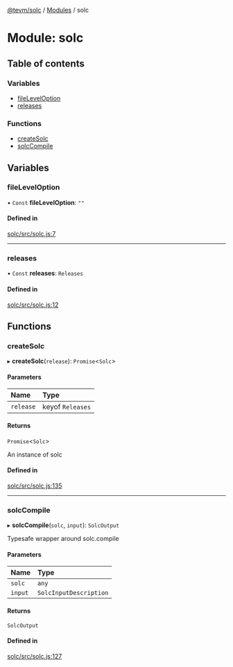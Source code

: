 [@tevm/solc](../README.md) / [Modules](../modules.md) / solc

# Module: solc

## Table of contents

### Variables

- [fileLevelOption](solc.md#fileleveloption)
- [releases](solc.md#releases)

### Functions

- [createSolc](solc.md#createsolc)
- [solcCompile](solc.md#solccompile)

## Variables

### fileLevelOption

• `Const` **fileLevelOption**: ``""``

#### Defined in

[solc/src/solc.js:7](https://github.com/tevm/tevm-monorepo/blob/main/bundler/solc/src/solc.js#L7)

___

### releases

• `Const` **releases**: `Releases`

#### Defined in

[solc/src/solc.js:12](https://github.com/tevm/tevm-monorepo/blob/main/bundler/solc/src/solc.js#L12)

## Functions

### createSolc

▸ **createSolc**(`release`): `Promise`\<`Solc`\>

#### Parameters

| Name | Type |
| :------ | :------ |
| `release` | keyof `Releases` |

#### Returns

`Promise`\<`Solc`\>

An instance of solc

#### Defined in

[solc/src/solc.js:135](https://github.com/tevm/tevm-monorepo/blob/main/bundler/solc/src/solc.js#L135)

___

### solcCompile

▸ **solcCompile**(`solc`, `input`): `SolcOutput`

Typesafe wrapper around solc.compile

#### Parameters

| Name | Type |
| :------ | :------ |
| `solc` | `any` |
| `input` | `SolcInputDescription` |

#### Returns

`SolcOutput`

#### Defined in

[solc/src/solc.js:127](https://github.com/tevm/tevm-monorepo/blob/main/bundler/solc/src/solc.js#L127)
